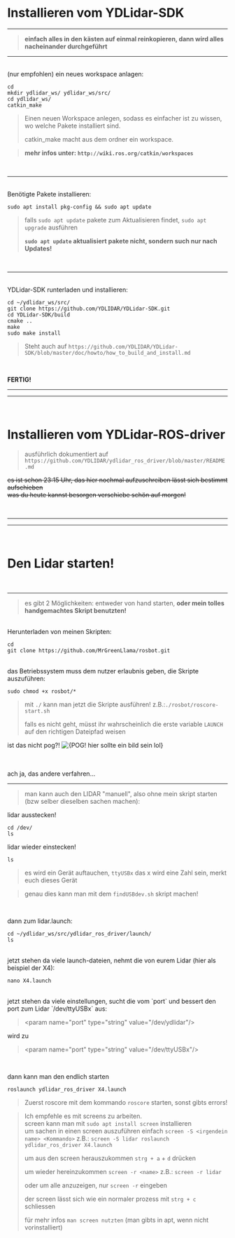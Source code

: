 Installieren vom YDLidar-SDK
===
---

>**einfach alles in den kästen auf einmal reinkopieren, dann wird alles nacheinander durchgeführt**
---
<br>
(nur empfohlen) ein neues workspace anlagen:

    cd
    mkdir ydlidar_ws/ ydlidar_ws/src/
    cd ydlidar_ws/
    catkin_make

>Einen neuen Workspace anlegen, sodass es einfacher ist zu wissen, wo welche Pakete installiert sind.
> 
>catkin_make macht aus dem ordner ein workspace.  

>**mehr infos unter: `http://wiki.ros.org/catkin/workspaces`**

<br>

---
<br>
Benötigte Pakete installieren:

    sudo apt install pkg-config && sudo apt update

>falls `sudo apt update` pakete zum Aktualisieren findet, `sudo apt upgrade` ausführen
>
> **`sudo apt update` aktualisiert pakete nicht, sondern such nur nach Updates!**

<br>

---
<br>
YDLidar-SDK runterladen und installieren:

    cd ~/ydlidar_ws/src/
    git clone https://github.com/YDLIDAR/YDLidar-SDK.git
    cd YDLidar-SDK/build
    cmake ..
    make
    sudo make install

>Steht auch auf `https://github.com/YDLIDAR/YDLidar-SDK/blob/master/doc/howto/how_to_build_and_install.md`

<br>

**FERTIG!**

---
---
<br>

Installieren vom YDLidar-ROS-driver
===

>ausführlich dokumentiert auf `https://github.com/YDLIDAR/ydlidar_ros_driver/blob/master/README.md`

~~es ist schon 23:15 Uhr, das hier nochmal aufzuschreiben lässt sich bestimmt aufschieben~~  
~~was du heute kannst besorgen verschiebe schön auf morgen!~~

<br>

---
---
<br>

Den Lidar starten!
===

<br>

---

>es gibt 2 Möglichkeiten: entweder von hand starten, **oder mein tolles handgemachtes Skript benutzten!** 

<br>
Herunterladen von meinen Skripten:

    cd
    git clone https://github.com/MrGreenLlama/rosbot.git
<br>
das Betriebssystem muss dem nutzer erlaubnis geben, die Skripte auszuführen:
    
    sudo chmod +x rosbot/*

>mit `./` kann man jetzt die Skripte ausführen! z.B.:`./rosbot/roscore-start.sh`  
>
> falls es nicht geht, müsst ihr wahrscheinlich die erste variable `LAUNCH` auf den richtigen Dateipfad weisen

ist das nicht pog?! ![{POG! hier sollte ein bild sein lol}](http://pipeman.org/poggers.png) 

<br>
<br>
ach ja, das andere verfahren...  

---

>man kann auch den LIDAR "manuell", also ohne mein skript starten (bzw selber dieselben sachen machen):

lidar ausstecken!

    cd /dev/
    ls
lidar wieder einstecken!

    ls
>es wird ein Gerät auftauchen, `ttyUSBx` das x wird eine Zahl sein, merkt euch dieses Gerät
 
>genau dies kann man mit dem `findUSBdev.sh` skript machen! 

<br>

dann zum lidar.launch:

    cd ~/ydlidar_ws/src/ydlidar_ros_driver/launch/
    ls
<br>
jetzt stehen da viele launch-dateien, nehmt die von eurem Lidar (hier als beispiel der X4):

    nano X4.launch
<br>
jetzt stehen da viele einstellungen, sucht die vom `port` und bessert den port zum Lidar `/dev/ttyUSBx` aus:

> \<param name="port"         type="string" value="/dev/ydlidar"/>

wird zu

> \<param name="port"         type="string" value="/dev/ttyUSBx"/>

<br>

dann kann man den endlich starten

    roslaunch ydlidar_ros_driver X4.launch

> Zuerst roscore mit dem kommando `roscore` starten, sonst gibts errors!

> Ich empfehle es mit screens zu arbeiten.  
> screen kann man mit `sudo apt install screen` installieren  
> um sachen in einen screen auszuführen einfach `screen -S <irgendein name> <Kommando>`
> z.B.: `screen -S lidar roslaunch ydlidar_ros_driver X4.launch`
> 
> um aus den screen herauszukommen `strg + a` + `d` drücken
> 
> um wieder hereinzukommen `screen -r <name>` z.B.: `screen -r lidar`
> 
> oder um alle anzuzeigen, nur `screen -r` eingeben
> 
> der screen lässt sich wie ein normaler prozess mit `strg + c` schliessen
> 
> für mehr infos `man screen nutzten` (man gibts in apt, wenn nicht vorinstalliert)
